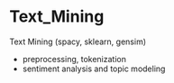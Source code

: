 # Text_Mining
Text Mining (spacy, sklearn, gensim)

- preprocessing, tokenization
- sentiment analysis and topic modeling
